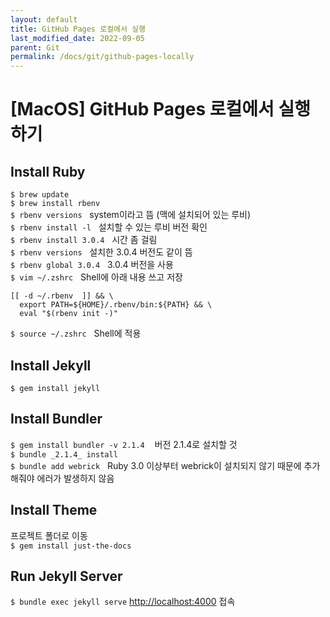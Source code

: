 ```yaml
---
layout: default
title: GitHub Pages 로컬에서 실행
last_modified_date: 2022-09-05
parent: Git
permalink: /docs/git/github-pages-locally
---
```


# [MacOS] GitHub Pages 로컬에서 실행하기

## Install Ruby
`$ brew update`<br>
`$ brew install rbenv`<br>
`$ rbenv versions`&nbsp;&nbsp;&nbsp;system이라고 뜸 (맥에 설치되어 있는 루비)<br>
`$ rbenv install -l`&nbsp;&nbsp;&nbsp;설치할 수 있는 루비 버전 확인<br>
`$ rbenv install 3.0.4`&nbsp;&nbsp;&nbsp;시간 좀 걸림<br>
`$ rbenv versions`&nbsp;&nbsp;&nbsp;설치한 3.0.4 버전도 같이 뜸<br>
`$ rbenv global 3.0.4`&nbsp;&nbsp;&nbsp;3.0.4 버전을 사용<br>
`$ vim ~/.zshrc`&nbsp;&nbsp;&nbsp;Shell에 아래 내용 쓰고 저장
```
[[ -d ~/.rbenv  ]] && \
  export PATH=${HOME}/.rbenv/bin:${PATH} && \
  eval "$(rbenv init -)"
```
`$ source ~/.zshrc`&nbsp;&nbsp;&nbsp;Shell에 적용

## Install Jekyll
`$ gem install jekyll`

## Install Bundler
`$ gem install bundler -v 2.1.4`&nbsp;&nbsp;&nbsp; 버전 2.1.4로 설치할 것<br>
`$ bundle _2.1.4_ install`<br>
`$ bundle add webrick`&nbsp;&nbsp;&nbsp;Ruby 3.0 이상부터 webrick이 설치되지 않기 때문에 추가해줘야 에러가 발생하지 않음

## Install Theme
프로젝트 폴더로 이동<br>
`$ gem install just-the-docs`

## Run Jekyll Server
`$ bundle exec jekyll serve` <http://localhost:4000> 접속




